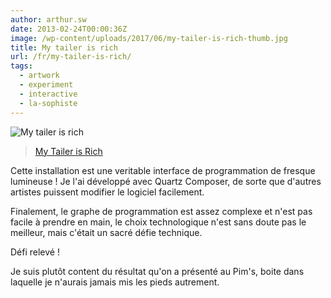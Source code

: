 ```yaml
---
author: arthur.sw
date: 2013-02-24T00:00:36Z
image: /wp-content/uploads/2017/06/my-tailer-is-rich-thumb.jpg
title: My tailer is rich
url: /fr/my-tailer-is-rich/
tags:
  - artwork
  - experiment
  - interactive
  - la-sophiste
---
```


![My tailer is rich](/wp-content/uploads/2017/06/my-tailer-is-rich.jpg)

> [My Tailer is Rich](http://www.lasophiste.com/portfolio/mytailerisrich/)

Cette installation est une veritable interface de programmation de fresque lumineuse ! Je l'ai développé avec Quartz Composer, de sorte que d'autres artistes puissent modifier le logiciel facilement.

Finalement, le graphe de programmation est assez complexe et n'est pas facile à prendre en main, le choix technologique n'est sans doute pas le meilleur, mais c'était un sacré défie technique.

Défi relevé !

Je suis plutôt content du résultat qu'on a présenté au Pim's, boite dans laquelle je n'aurais jamais mis les pieds autrement.